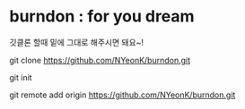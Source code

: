 # burndon : for you dream

깃클론 할때 밑에 그대로 해주시면 돼요~!

git clone https://github.com/NYeonK/burndon.git 

git init

git remote add origin https://github.com/NYeonK/burndon.git
